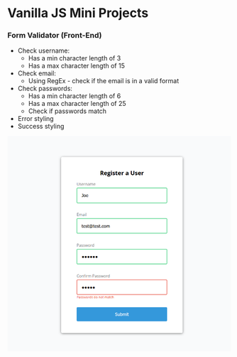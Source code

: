 # Vanilla JS Mini Projects 

### Form Validator (Front-End)
* Check username: 
  * Has a min character length of 3
  * Has a max character length of 15
* Check email: 
  * Using RegEx - check if the email is in a valid format
* Check passwords: 
  * Has a min character length of 6
  * Has a max character length of 25
  * Check if passwords match 
* Error styling 
* Success styling 

![Form](form-validator/form-validator.PNG)

